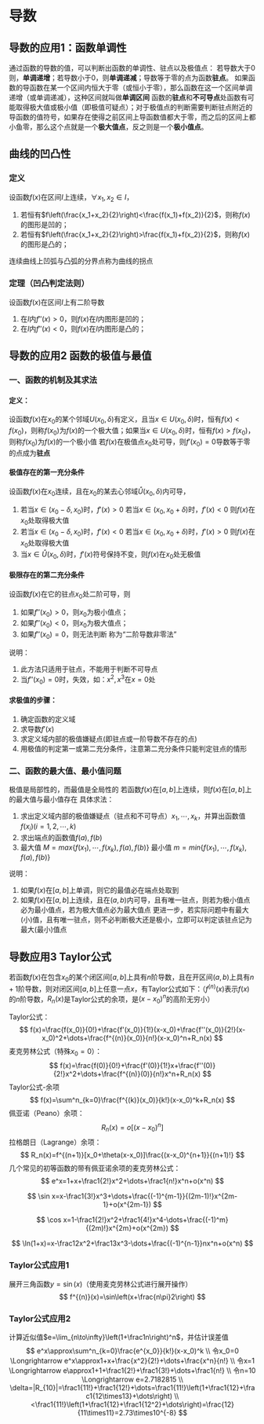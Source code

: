 # 导数

## 导数的应用1：函数单调性

通过函数的导数的值，可以判断出函数的单调性、驻点以及极值点：
若导数大于0则，**单调递增**；若导数小于0，则**单调递减**；导数等于零的点为函数**驻点**。
如果函数的导函数在某一个区间内恒大于零（或恒小于零），那么函数在这一个区间单调递增（或单调递减），这种区间就叫做**单调区间**
函数的**驻点**和**不可导点**处函数有可能取得极大值或极小值（即极值可疑点）；对于极值点的判断需要判断驻点附近的导函数的值符号，如果存在使得之前区间上导函数值都大于零，而之后的区间上都小鱼零，那么这个点就是一个**极大值点**，反之则是一个**极小值点**。

## 曲线的凹凸性

### 定义

设函数$f(x)$在区间$I$上连续，$\forall x_1,x_2\in I$，

1. 若恒有$f\left(\frac{x_1+x_2}{2}\right)<\frac{f(x_1)+f(x_2)}{2}$，则称$f(x)$的图形是凹的；
2. 若恒有$f\left(\frac{x_1+x_2}{2}\right)>\frac{f(x_1)+f(x_2)}{2}$，则称$f(x)$的图形是凸的；

连续曲线上凹弧与凸弧的分界点称为曲线的拐点

### 定理（凹凸判定法则）

设函数$f(x)$在区间$I$上有二阶导数
1. 在$I$内$f''(x)>0$，则$f(x)$在$I$内图形是凹的；
1. 在$I$内$f''(x)<0$，则$f(x)$在$I$内图形是凸的；

## 导数的应用2 函数的极值与最值

### 一、函数的机制及其求法

#### 定义：

设函数$f(x)$在$x_0$的某个邻域$U(x_0, \delta)$有定义，且当$x\in U(x_0, \delta)$时，恒有$f(x)<f(x_0)$，则称$f(x_0)$为$f(x)$的一个极大值；如果当$x\in U(x_0, \delta)$时，恒有$f(x)>f(x_0)$，则称$f(x_0)$为$f(x)$的一个极小值
若$f(x)$在极值点$x_0$处可导，则$f'(x_0)=0$导数等于零的点成为**驻点**

#### 极值存在的第一充分条件

设函数$f(x)$在$x_0$连续，且在$x_0$的某去心邻域$\mathring{U}(x_0, \delta)$内可导，
1. 若当$x\in(x_0-\delta,x_0)$时，$f'(x)>0$
   若当$x\in(x_0,x_0+\delta)$时，$f'(x)<0$
   则$f(x)$在$x_0$处取得极大值
2. 若当$x\in(x_0-\delta,x_0)$时，$f'(x)<0$
   若当$x\in(x_0,x_0+\delta)$时，$f'(x)>0$
   则$f(x)$在$x_0$处取得极大值
3. 当$x\in\mathring{U}(x_0,\delta)$时，$f'(x)$符号保持不变，则$f(x)$在$x_0$处无极值

#### 极限存在的第二充分条件

设函数$f(x)$在它的驻点$x_0$处二阶可导，则
1. 如果$f''(x_0)>0$，则$x_0$为极小值点；
2. 如果$f''(x_0)<0$，则$x_0$为极大值点；
3. 如果$f''(x_0)=0$，则无法判断
称为“二阶导数非零法”

说明：
1. 此方法只适用于驻点，不能用于判断不可导点
2. 当$f''(x_0)=0$时，失效，如：$x^2, x^3$在$x=0$处

#### 求极值的步骤：
1. 确定函数的定义域
1. 求导数$f'(x)$
1. 求定义域内部的极值嫌疑点(即驻点或一阶导数不存在的点)
1. 用极值的判定第一或第二充分条件，注意第二充分条件只能判定驻点的情形

### 二、函数的最大值、最小值问题
极值是局部性的，而最值是全局性的
若函数$f(x)$在$[a,b]$上连续，则$f(x)$在$[a,b]$上的最大值与最小值存在
具体求法：
1. 求出定义域内部的极值嫌疑点（驻点和不可导点）$x_1,\cdots,x_k$，并算出函数值$f(x_i)(i=1,2,\cdots,k)$
1. 求出端点的函数值$f(a), f(b)$
1. 最大值 $M=max\{f(x_1), \cdots, f(x_k), f(a), f(b)\}$
   最小值 $m=min\{f(x_1), \cdots, f(x_k), f(a), f(b)\}$

说明：
1. 如果$f(x)$在$[a,b]$上单调，则它的最值必在端点处取到
1. 如果$f(x)$在$[a,b]$上连续，且在$(a,b)$内可导，且有唯一驻点，则若为极小值点必为最小值点，若为极大值点必为最大值点
更进一步，若实际问题中有最大(小)值，且有唯一驻点，则不必判断极大还是极小，立即可以判定该驻点记为最大(最小)值点

## 导数应用3 Taylor公式

若函数$f(x)$在包含$x_0$的某个闭区间$[a, b]$上具有$n$阶导数，且在开区间$(a, b)$上具有$n+1$阶导数，则对闭区间$[a, b]$上任意一点$x$，有Taylor公式如下：（$f^{(n)}(x)$表示$f(x)$的$n$阶导数，$R_n(x)$是Taylor公式的余项，是$(x-x_0)^n$的高阶无穷小）

Taylor公式：
$$
f(x)=\frac{f(x_0)}{0!}+\frac{f'(x_0)}{1!}(x-x_0)+\frac{f''(x_0)}{2!}(x-x_0)^2+\dots+\frac{f^{(n)}(x_0)}{n!}(x-x_0)^n+R_n(x)
$$
麦克劳林公式（特殊$x_0=0$）：
$$
f(x)=\frac{f(0)}{0!}+\frac{f'(0)}{1!}x+\frac{f''(0)}{2!}x^2+\dots+\frac{f^{(n)}(0)}{n!}x^n+R_n(x)
$$
Taylor公式-余项
$$
f(x)=\sum^n_{k=0}\frac{f^{(k)}(x_0)}{k!}(x-x_0)^k+R_n(x)
$$
佩亚诺（Peano）余项：
$$
R_n(x)=o[(x-x_0)^n]
$$
拉格朗日（Lagrange）余项：
$$
R_n(x)=f^{(n+1)}[x_0+\theta(x-x_0)]\frac{(x-x_0)^{n+1}}{(n+1)!}
$$
几个常见的初等函数的带有佩亚诺余项的麦克劳林公式：
$$
e^x=1+x+\frac1{2!}x^2+\dots+\frac1{n!}x^n+o(x^n)
$$

$$
\sin x=x-\frac1{3!}x^3+\dots+\frac{(-1)^{m-1}}{(2m-1)!}x^{2m-1}+o(x^{2m-1})
$$

$$
\cos x=1-\frac1{2!}x^2+\frac1{4!}x^4-\dots+\frac{(-1)^m}{(2m)!}x^{2m}+o(x^{2m})
$$

$$
\ln(1+x)=x-\frac12x^2+\frac13x^3-\dots+\frac{(-1)^{n-1}}nx^n+o(x^n)
$$

### Taylor公式应用1

展开三角函数$y=\sin(x)$（使用麦克劳林公式进行展开操作）
$$
f^{(n)}(x)=\sin\left(x+\frac{n\pi}2\right)
$$

### Taylor公式应用2

计算近似值$e=\lim_{n\to\infty}\left(1+\frac1n\right)^n$，并估计误差值
$$
e^x\approx\sum^n_{k=0}\frac{e^{x_0}}{k!}(x-x_0)^k \\
令x_0=0 \Longrightarrow e^x\approx1+x+\frac{x^2}{2!}+\dots+\frac{x^n}{n!} \\
令x=1 \Longrightarrow e\approx1+1+\frac1{2!}+\frac1{3!}+\dots+\frac1{n!} \\
令n=10 \Longrightarrow e=2.7182815 \\
\delta=|R_{10}|=\frac1{11!}+\frac1{12!}+\dots=\frac1{11!}\left(1+\frac1{12}+\frac1{12\times13}+\dots\right) \\
<\frac1{11!}\left(1+\frac1{12}+\frac1{12^2}+\dots\right)=\frac{12}{11\times11}=2.73\times10^{-8}
$$
















